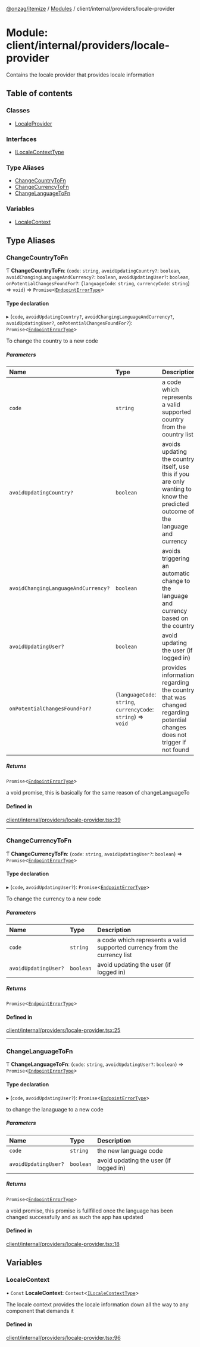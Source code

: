 [@onzag/itemize](../README.md) / [Modules](../modules.md) / client/internal/providers/locale-provider

# Module: client/internal/providers/locale-provider

Contains the locale provider that provides locale information

## Table of contents

### Classes

- [LocaleProvider](../classes/client_internal_providers_locale_provider.LocaleProvider.md)

### Interfaces

- [ILocaleContextType](../interfaces/client_internal_providers_locale_provider.ILocaleContextType.md)

### Type Aliases

- [ChangeCountryToFn](client_internal_providers_locale_provider.md#changecountrytofn)
- [ChangeCurrencyToFn](client_internal_providers_locale_provider.md#changecurrencytofn)
- [ChangeLanguageToFn](client_internal_providers_locale_provider.md#changelanguagetofn)

### Variables

- [LocaleContext](client_internal_providers_locale_provider.md#localecontext)

## Type Aliases

### ChangeCountryToFn

Ƭ **ChangeCountryToFn**: (`code`: `string`, `avoidUpdatingCountry?`: `boolean`, `avoidChangingLanguageAndCurrency?`: `boolean`, `avoidUpdatingUser?`: `boolean`, `onPotentialChangesFoundFor?`: (`languageCode`: `string`, `currencyCode`: `string`) => `void`) => `Promise`\<[`EndpointErrorType`](base_errors.md#endpointerrortype)\>

#### Type declaration

▸ (`code`, `avoidUpdatingCountry?`, `avoidChangingLanguageAndCurrency?`, `avoidUpdatingUser?`, `onPotentialChangesFoundFor?`): `Promise`\<[`EndpointErrorType`](base_errors.md#endpointerrortype)\>

To change the country to a new code

##### Parameters

| Name | Type | Description |
| :------ | :------ | :------ |
| `code` | `string` | a code which represents a valid supported country from the country list |
| `avoidUpdatingCountry?` | `boolean` | avoids updating the country itself, use this if you are only wanting to know the predicted outcome of the language and currency |
| `avoidChangingLanguageAndCurrency?` | `boolean` | avoids triggering an automatic change to the language and currency based on the country |
| `avoidUpdatingUser?` | `boolean` | avoid updating the user (if logged in) |
| `onPotentialChangesFoundFor?` | (`languageCode`: `string`, `currencyCode`: `string`) => `void` | provides information regarding the country that was changed regarding potential changes does not trigger if not found |

##### Returns

`Promise`\<[`EndpointErrorType`](base_errors.md#endpointerrortype)\>

a void promise, this is basically for the same reason of changeLanguageTo

#### Defined in

[client/internal/providers/locale-provider.tsx:39](https://github.com/onzag/itemize/blob/59702dd5/client/internal/providers/locale-provider.tsx#L39)

___

### ChangeCurrencyToFn

Ƭ **ChangeCurrencyToFn**: (`code`: `string`, `avoidUpdatingUser?`: `boolean`) => `Promise`\<[`EndpointErrorType`](base_errors.md#endpointerrortype)\>

#### Type declaration

▸ (`code`, `avoidUpdatingUser?`): `Promise`\<[`EndpointErrorType`](base_errors.md#endpointerrortype)\>

To change the currency to a new code

##### Parameters

| Name | Type | Description |
| :------ | :------ | :------ |
| `code` | `string` | a code which represents a valid supported currency from the currency list |
| `avoidUpdatingUser?` | `boolean` | avoid updating the user (if logged in) |

##### Returns

`Promise`\<[`EndpointErrorType`](base_errors.md#endpointerrortype)\>

#### Defined in

[client/internal/providers/locale-provider.tsx:25](https://github.com/onzag/itemize/blob/59702dd5/client/internal/providers/locale-provider.tsx#L25)

___

### ChangeLanguageToFn

Ƭ **ChangeLanguageToFn**: (`code`: `string`, `avoidUpdatingUser?`: `boolean`) => `Promise`\<[`EndpointErrorType`](base_errors.md#endpointerrortype)\>

#### Type declaration

▸ (`code`, `avoidUpdatingUser?`): `Promise`\<[`EndpointErrorType`](base_errors.md#endpointerrortype)\>

to change the lanaguage to a new code

##### Parameters

| Name | Type | Description |
| :------ | :------ | :------ |
| `code` | `string` | the new language code |
| `avoidUpdatingUser?` | `boolean` | avoid updating the user (if logged in) |

##### Returns

`Promise`\<[`EndpointErrorType`](base_errors.md#endpointerrortype)\>

a void promise, this promise is fullfilled once the language
has been changed successfully and as such the app has updated

#### Defined in

[client/internal/providers/locale-provider.tsx:18](https://github.com/onzag/itemize/blob/59702dd5/client/internal/providers/locale-provider.tsx#L18)

## Variables

### LocaleContext

• `Const` **LocaleContext**: `Context`\<[`ILocaleContextType`](../interfaces/client_internal_providers_locale_provider.ILocaleContextType.md)\>

The locale context provides the locale information down all the way
to any component that demands it

#### Defined in

[client/internal/providers/locale-provider.tsx:96](https://github.com/onzag/itemize/blob/59702dd5/client/internal/providers/locale-provider.tsx#L96)
